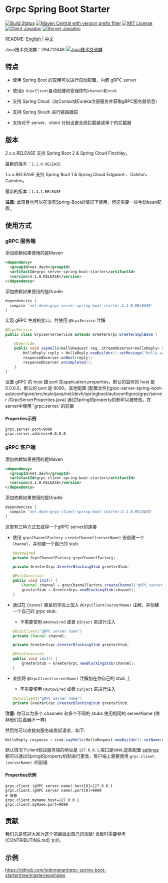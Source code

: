 # Grpc Spring Boot Starter

[![Build Status](https://travis-ci.org/yidongnan/grpc-spring-boot-starter.svg?branch=master)](https://travis-ci.org/yidongnan/grpc-spring-boot-starter)
[![Maven Central with version prefix filter](https://img.shields.io/maven-central/v/net.devh/grpc-spring-boot-starter.svg)](http://search.maven.org/#search%7Cga%7C1%7Cg%3A%22net.devh%22%20grpc)
[![MIT License](https://img.shields.io/github/license/mashape/apistatus.svg)](LICENSE)
[![Client-Javadoc](https://www.javadoc.io/badge/net.devh/grpc-client-spring-boot-autoconfigure.svg?label=Client-Javadoc)](https://www.javadoc.io/doc/net.devh/grpc-client-spring-boot-autoconfigure)
[![Server-Javadoc](https://www.javadoc.io/badge/net.devh/grpc-server-spring-boot-autoconfigure.svg?label=Server-Javadoc)](https://www.javadoc.io/doc/net.devh/grpc-server-spring-boot-autoconfigure)

README: [English](README.md) | [中文](README-zh.md)

Java技术交流群：294712648 <a target="_blank" href="http://shang.qq.com/wpa/qunwpa?idkey=34ad403ce78380042406f11a122637ea9d66c11ae20f331dff37bc90a4fde939"><img border="0" src="http://pub.idqqimg.com/wpa/images/group.png" alt="Java技术交流群" title="Java技术交流群"></a>

## 特点

* 使用 Spring Boot 的应用可以进行自动配置，内嵌 gRPC server

* 使用`@ GrpcClient`自动创建和管理你的``channel``和``stub``

* 支持 Spring Cloud（向Consul或Eureka注册服务并获取gRPC服务器信息）

* 支持 Spring Sleuth 进行链路跟踪

* 支持对于 server、client 分别设置全局拦截器或单个的拦截器

## 版本

2.x.x.RELEASE 支持 Spring Boot 2 & Spring Cloud Finchley。

最新的版本：``2.1.0.RELEASE``

1.x.x.RELEASE 支持 Spring Boot 1 & Spring Cloud Edgware 、Dalston、Camden。

最新的版本：``1.4.1.RELEASE``

**注意:** 此项目也可以在没有Spring-Boot的情况下使用，但这需要一些手动bean配置。

## 使用方式

### gRPC 服务端

添加依赖如果使用的是Maven

````xml
<dependency>
  <groupId>net.devh</groupId>
  <artifactId>grpc-server-spring-boot-starter</artifactId>
  <version>2.1.0.RELEASE</version>
</dependency>
````

添加依赖如果使用的是Gradle

````gradle
dependencies {
  compile 'net.devh:grpc-server-spring-boot-starter:2.1.0.RELEASE'
}
````

实现 gRPC 生成的接口，并使用 ``@GrpcService`` 注解

````java
@GrpcService
public class GrpcServerService extends GreeterGrpc.GreeterImplBase {

    @Override
    public void sayHello(HelloRequest req, StreamObserver<HelloReply> responseObserver) {
        HelloReply reply = HelloReply.newBuilder().setMessage("Hello ==> " + req.getName()).build();
        responseObserver.onNext(reply);
        responseObserver.onCompleted();
    }
}
````

设置 gRPC 的 host 跟 port 在application.properties，默认的监听的 host 是 0.0.0.0，默认的 port 是 9090。其他配置
[配置文件](grpc-server-spring-boot-autoconfigure/src/main/java/net/devh/springboot/autoconfigure/grpc/server
/GrpcServerProperties.java)
通过Spring的property机制可以被修改。在server中使用``grpc.server.`的前缀

#### Properties示例

````properties
grpc.server.port=9090
grpc.server.address=0.0.0.0
````

### gRPC 客户端

添加依赖如果使用的是Maven

````xml
<dependency>
  <groupId>net.devh</groupId>
  <artifactId>grpc-client-spring-boot-starter</artifactId>
  <version>2.1.0.RELEASE</version>
</dependency>
````

添加依赖如果使用的是Gradle

````gradle
dependencies {
  compile 'net.devh:grpc-client-spring-boot-starter:2.1.0.RELEASE'
}
````

这里有三种方式去或得一个gRPC server的连接


* 使用 `grpcChannelFactory.createChannel(serverName)` 去创建一个 `Channel`，并创建一个自己的 stub.

  ````java
  @Autowired
  private GrpcChannelFactory grpcChannelFactory;

  private GreeterGrpc.GreeterBlockingStub greeterStub;

  @PostConstruct
  public void init() {
      Channel channel = grpcChannelFactory.createChannel("gRPC server name");
      greeterStub = GreeterGrpc.newBlockingStub(channel);
  }
  ````

* 通过在 `Channel` 类型的字段上加入 `@GrpcClient(serverName)` 注解，并创建一个自己的 grpc stub.
  * 不需要使用 `@Autowired` 或者 `@Inject` 来进行注入
  
  ````java
  @GrpcClient("gRPC server name")
  private Channel channel;

  private GreeterGrpc.GreeterBlockingStub greeterStub;

  @PostConstruct
  public void init() {
      greeterStub = GreeterGrpc.newBlockingStub(channel);
  }
  ````
  
* 直接将 `@GrpcClient(serverName)` 注解加在你自己的 stub 上
  * 不需要使用 `@Autowired` 或者 `@Inject` 来进行注入

  ````java
  @GrpcClient("gRPC server name")
  private GreeterGrpc.GreeterBlockingStub greeterStub;
  ````
 
**注意:** 你可以为多个 channels 和多个不同的 stubs 使用相同的 serverName (除非他们拦截器不一样). 

然后你可以直接向服务端发起请求，如下:

````java
HelloReply response = stub.sayHello(HelloRequest.newBuilder().setName(name).build());
````

默认情况下client假设服务端的地址是 `127.0.0.1`,端口是`9090`,这些配置 [settings](grpc-client-spring-boot-autoconfigure/src/main/java/net/devh/springboot/autoconfigure/grpc/client/GrpcChannelProperties.java)
都可以通过Spring的property机制进行更改，客户端上需要使用 `grpc.client.(serverName).`的前缀 

#### Properties示例

````properties
grpc.client.(gRPC server name).host[0]=127.0.0.1
grpc.client.(gRPC server name).port[0]=9090
# 或者
grpc.client.myName.host=127.0.0.1
grpc.client.myName.port=9090
````
## 贡献

我们总是欢迎大家为这个项目做出自己的贡献! 贡献时需要参考 [CONTRIBUTING.md] 文档.

## 示例

https://github.com/yidongnan/grpc-spring-boot-starter/tree/master/examples


